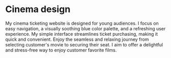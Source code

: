 # Cinema design
My cinema ticketing website is designed for young audiences. I focus on easy navigation, a visually soothing blue color palette, and a refreshing user experience. My simple interface streamlines ticket purchasing, making it quick and convenient. Enjoy the seamless and relaxing journey from selecting customer's movie to securing their seat. I aim to offer a delightful and stress-free way to enjoy customer favorite films.
